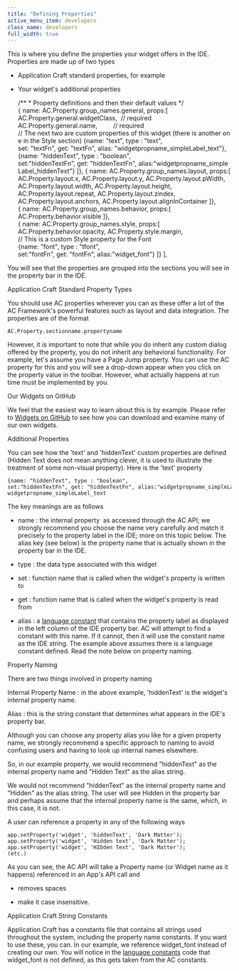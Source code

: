 ```yaml
---
title: "Defining Properties"
active_menu_item: developers
class_name: developers
full_width: true
---
```



This is where you define the properties your widget offers in the IDE. Properties are made up of two types

 - Application Craft standard properties, for example

 - Your widget's additional properties

    /**
    * Property definitions and then their default values
    */
    { name: AC.Property.group_names.general, props:[
    AC.Property.general.widgetClass,  // required
    AC.Property.general.name,         // required
    // The next two are custom properties of this widget (there is another one in the Style section)
    {name: "text", type : "text",
    set: "textFn", get: "textFn", alias: "widgetpropname_simpleLabel_text"},
    {name: "hiddenText", type : "boolean",
    set:"hiddenTextFn", get: "hiddenTextFn", alias:"widgetpropname_simpleLabel_hiddenText"}
    ]},
    { name: AC.Property.group_names.layout, props:[
    AC.Property.layout.x,
    AC.Property.layout.y,
    AC.Property.layout.pWidth,
    AC.Property.layout.width,
    AC.Property.layout.height,
    AC.Property.layout.repeat,
    AC.Property.layout.zindex,
    AC.Property.layout.anchors,
    AC.Property.layout.alignInContainer
    ]},
    { name: AC.Property.group_names.behavior, props:[
    AC.Property.behavior.visible
    ]},
    { name: AC.Property.group_names.style, props:[
    AC.Property.behavior.opacity,
    AC.Property.style.margin,
    // This is a custom Style property for the Font
    {name: "font", type : "tfont",
    set:"fontFn", get: "fontFn", alias:"widget_font"}
    ]}
    ],
   

You will see that the properties are grouped into the sections you will see in the property bar in the IDE.

Application Craft Standard Property Types

You should use AC properties wherever you can as these offer a lot of the AC Framework's powerful features such as layout and data integration. The properties are of the format

    AC.Property.sectionname.propertyname
   

However, it is important to note that while you do inherit any custom dialog offered by the property, you do not inherit any behavioral functionality. For example, let's assume you have a Page Jump property. You can use the AC property for this and you will see a drop-down appear when you click on the property value in the toolbar. However, what actually happens at run time must be implemented by you.

Our Widgets on GitHub

We feel that the easiest way to learn about this is by example. Please refer to [Widgets on GitHub](../widgets-on-github.htm) to see how you can download and examine many of our own widgets.

Additional Properties

You can see how the 'text' and 'hiddenText' custom properties are defined (Hidden Text does not mean anything clever, it is used to illustrate the treatment of some non-visual property). Here is the 'text' property

    {name: "hiddenText", type : "boolean",
    set:"hiddenTextFn", get: "hiddenTextFn", alias:"widgetpropname_simpleLabel_hiddenText"}
    widgetpropname_simpleLabel_text
   

The key meanings are as follows

 - name : the internal property  as accessed through the AC API; we strongly recommend you choose the name very carefully and match it precisely to the property label in the IDE; more on this topic below. The alias key (see below) is the property name that is actually shown in the property bar in the IDE.

 - type : the data type associated with this widget

 - set : function name that is called when the widget's property is written to

 - get : function name that is called when the widget's property is read from

 - alias : a [language constant](language_constants.htm) that contains the property label as displayed in the left column of the IDE property bar. AC will attempt to find a constant with this name. If it cannot, then it will use the constant name as the IDE string. The example above assumes there is a language constant defined. Read the note below on property naming.

Property Naming

There are two things involved in property naming

Internal Property Name : in the above example, 'hiddenText' is the widget's internal property name.

Alias : this is the string constant that determines what appears in the IDE's property bar.

Although you can choose any property alias you like for a given property name, we strongly recommend a specific approach to naming to avoid confusing users and having to look up internal names elsewhere.

So, in our example property, we would recommend "hiddenText" as the internal property name and "Hidden Text" as the alias string.

We would not recommend "hiddenText" as the internal property name and "Hidden" as the alias string. The user will see Hidden in the property bar and perhaps assume that the internal property name is the same, which, in this case, it is not.

A user can reference a property in any of the following ways

    app.setProperty('widget', 'hiddenText', 'Dark Matter');
    app.setProperty('widget', 'Hidden text', 'Dark Matter');
    app.setProperty('widget', 'HIDden Text', 'Dark Matter');
    (etc.)
   

As you can see, the AC API will take a Property name (or Widget name as it happens) referenced in an App's API call and

 - removes spaces

 - make it case insensitive.

Application Craft String Constants

Application Craft has a constants file that contains all strings used throughout the system, including the property name constants. If you want to use these, you can. In our example, we reference widget\_font instead of creating our own. You will notice in the [language constants](language_constants.htm) code that widget\_font is not defined, as this gets taken from the AC constants.

